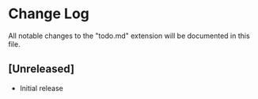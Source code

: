 # Change Log

All notable changes to the "todo.md" extension will be documented in this file.

## [Unreleased]

- Initial release
